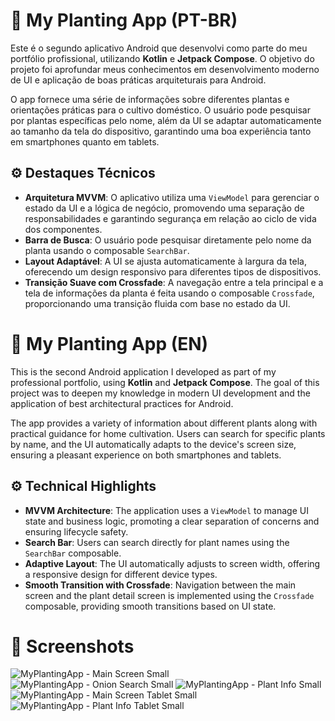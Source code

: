 # 📱 My Planting App (PT-BR)

Este é o segundo aplicativo Android que desenvolvi como parte do meu portfólio profissional, utilizando **Kotlin** e **Jetpack Compose**. O objetivo do projeto foi aprofundar meus conhecimentos em desenvolvimento moderno de UI e aplicação de boas práticas arquiteturais para Android.

O app fornece uma série de informações sobre diferentes plantas e orientações práticas para o cultivo doméstico. O usuário pode pesquisar por plantas específicas pelo nome, além da UI se adaptar automaticamente ao tamanho da tela do dispositivo, garantindo uma boa experiência tanto em smartphones quanto em tablets.


## ⚙️ Destaques Técnicos

- **Arquitetura MVVM**: O aplicativo utiliza uma `ViewModel` para gerenciar o estado da UI e a lógica de negócio, promovendo uma separação de responsabilidades e garantindo segurança em relação ao ciclo de vida dos componentes.
- **Barra de Busca**: O usuário pode pesquisar diretamente pelo nome da planta usando o composable `SearchBar`.
- **Layout Adaptável**: A UI se ajusta automaticamente à largura da tela, oferecendo um design responsivo para diferentes tipos de dispositivos.
- **Transição Suave com Crossfade**: A navegação entre a tela principal e a tela de informações da planta é feita usando o composable `Crossfade`, proporcionando uma transição fluida com base no estado da UI.


# 📱 My Planting App (EN)

This is the second Android application I developed as part of my professional portfolio, using **Kotlin** and **Jetpack Compose**. The goal of this project was to deepen my knowledge in modern UI development and the application of best architectural practices for Android.

The app provides a variety of information about different plants along with practical guidance for home cultivation. Users can search for specific plants by name, and the UI automatically adapts to the device's screen size, ensuring a pleasant experience on both smartphones and tablets.


## ⚙️ Technical Highlights

- **MVVM Architecture**: The application uses a `ViewModel` to manage UI state and business logic, promoting a clear separation of concerns and ensuring lifecycle safety.
- **Search Bar**: Users can search directly for plant names using the `SearchBar` composable.
- **Adaptive Layout**: The UI automatically adjusts to screen width, offering a responsive design for different device types.
- **Smooth Transition with Crossfade**: Navigation between the main screen and the plant detail screen is implemented using the `Crossfade` composable, providing smooth transitions based on UI state.


# 📸 Screenshots
![MyPlantingApp - Main Screen Small](https://github.com/user-attachments/assets/27c0414f-76a9-47b4-883d-a6db16bc4d98)
![MyPlantingApp - Onion Search Small](https://github.com/user-attachments/assets/363f35d3-08a2-466c-a0ff-528684f51a5e)
![MyPlantingApp - Plant Info Small](https://github.com/user-attachments/assets/5bba2e70-f545-4d8f-a688-e73dfb178357)
![MyPlantingApp - Main Screen Tablet Small](https://github.com/user-attachments/assets/670f48e8-dd3c-4d17-9876-7ea0cf12aa51)
![MyPlantingApp - Plant Info Tablet Small](https://github.com/user-attachments/assets/0adeb60c-9ea0-4801-89af-1e9d96b875f6)
